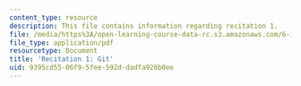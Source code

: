 ```yaml
---
content_type: resource
description: This file contains information regarding recitation 1.
file: /media/https%3A/open-learning-course-data-rc.s3.amazonaws.com/6-170-software-studio-spring-2013/9395cd5506f95fee592ddadfa920b0ee_MIT6_170S13_rec1-Git.pdf
file_type: application/pdf
resourcetype: Document
title: 'Recitation 1: Git'
uid: 9395cd55-06f9-5fee-592d-dadfa920b0ee
---
```

